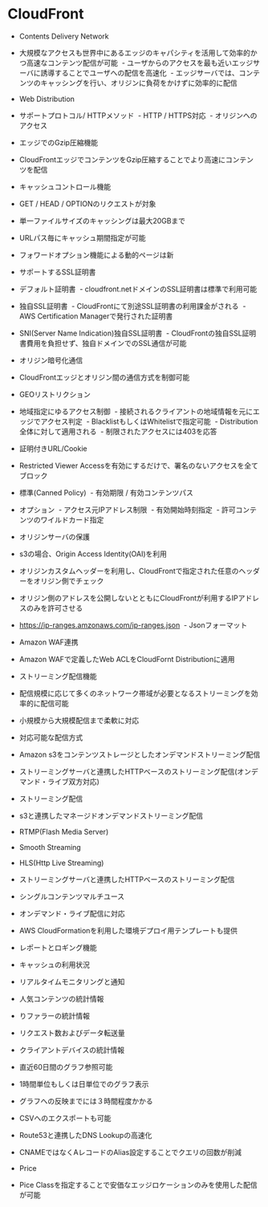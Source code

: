 # CloudFront

- Contents Delivery Network
 - 大規模なアクセスも世界中にあるエッジのキャパシティを活用して効率的かつ高速なコンテンツ配信が可能
  - ユーザからのアクセスを最も近いエッジサーバに誘導することでユーザへの配信を高速化
  - エッジサーバでは、コンテンツのキャッシングを行い、オリジンに負荷をかけずに効率的に配信
  
- Web Distribution
 - サポートプロトコル/ HTTPメソッド
  - HTTP / HTTPS対応
  - オリジンへのアクセス

- エッジでのGzip圧縮機能
 - CloudFrontエッジでコンテンツをGzip圧縮することでより高速にコンテンツを配信
 
- キャッシュコントロール機能
 - GET / HEAD / OPTIONのリクエストが対象
 - 単一ファイルサイズのキャッシングは最大20GBまで
 - URLパス毎にキャッシュ期間指定が可能
 - フォワードオプション機能による動的ページは新

- サポートするSSL証明書
 - デフォルト証明書
  - cloudfront.netドメインのSSL証明書は標準で利用可能
 - 独自SSL証明書
  - CloudFrontにて別途SSL証明書の利用課金がされる
  - AWS Certification Managerで発行された証明書
 - SNI(Server Name Indication)独自SSL証明書
  - CloudFrontの独自SSL証明書費用を負担せず、独自ドメインでのSSL通信が可能
- オリジン暗号化通信
 - CloudFrontエッジとオリジン間の通信方式を制御可能

- GEOリストリクション
 - 地域指定にゆるアクセス制御
  - 接続されるクライアントの地域情報を元にエッジでアクセス判定
  - BlacklistもしくはWhitelistで指定可能
  - Distribution全体に対して適用される
  - 制限されたアクセスには403を応答
  
- 証明付きURL/Cookie
 - Restricted Viewer Accessを有効にするだけで、署名のないアクセスを全てブロック
 - 標準(Canned Policy)
  - 有効期限 / 有効コンテンツパス
 - オプション
  - アクセス元IPアドレス制限
  - 有効開始時刻指定
  - 許可コンテンツのワイルドカード指定

- オリジンサーバの保護　
 - s3の場合、Origin Access Identity(OAI)を利用
 - オリジンカスタムヘッダーを利用し、CloudFrontで指定された任意のヘッダーをオリジン側でチェック
 - オリジン側のアドレスを公開しないとともにCloudFrontが利用するIPアドレスのみを許可させる
  - https://ip-ranges.amzonaws.com/ip-ranges.json
  - Jsonフォーマット

- Amazon WAF連携
 - Amazon WAFで定義したWeb ACLをCloudFornt Distributionに適用
 
- ストリーミング配信機能
 - 配信規模に応じて多くのネットワーク帯域が必要となるストリーミングを効率的に配信可能
 - 小規模から大規模配信まで柔軟に対応
- 対応可能な配信方式
 - Amazon s3をコンテンツストレージとしたオンデマンドストリーミング配信
 - ストリーミングサーバと連携したHTTPベースのストリーミング配信(オンデマンド・ライブ双方対応)
 
- ストリーミング配信
 - s3と連携したマネージドオンデマンドストリーミング配信
  - RTMP(Flash Media Server)
  - Smooth Streaming
  - HLS(Http Live Streaming)

- ストリーミングサーバと連携したHTTPベースのストリーミング配信
 - シングルコンテンツマルチユース
 - オンデマンド・ライブ配信に対応
 - AWS CloudFormationを利用した環境デプロイ用テンプレートも提供

- レポートとロギング機能
 - キャッシュの利用状況
 - リアルタイムモニタリングと通知
 - 人気コンテンツの統計情報
 - りファラーの統計情報
 - リクエスト数およびデータ転送量
 - クライアントデバイスの統計情報
 - 直近60日間のグラフ参照可能
 - 1時間単位もしくは日単位でのグラフ表示
 - グラフへの反映までには３時間程度かかる
 - CSVへのエクスポートも可能
 
- Route53と連携したDNS Lookupの高速化
 - CNAMEではなくAレコードのAlias設定することでクエリの回数が削減
 
- Price
 - Pice Classを指定することで安価なエッジロケーションのみを使用した配信が可能
